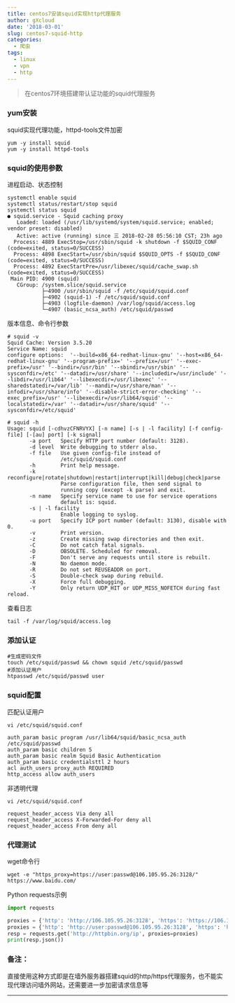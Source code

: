 ```yaml
---
title: centos7安装squid实现http代理服务
author: gXcloud
date: '2018-03-01'
slug: centos7-squid-http
categories:
  - 爬虫
tags:
  - linux
  - vpn
  - http
---
```



> 在centos7环境搭建带认证功能的squid代理服务



### yum安装

squid实现代理功能，httpd-tools文件加密

```
yum -y install squid
yum -y install httpd-tools
```

### squid的使用参数

进程启动、状态控制

```Shell
systemctl enable squid
systemctl status/restart/stop squid
systemctl status squid
● squid.service - Squid caching proxy
   Loaded: loaded (/usr/lib/systemd/system/squid.service; enabled; vendor preset: disabled)
   Active: active (running) since 三 2018-02-28 05:56:10 CST; 23h ago
  Process: 4889 ExecStop=/usr/sbin/squid -k shutdown -f $SQUID_CONF (code=exited, status=0/SUCCESS)
  Process: 4898 ExecStart=/usr/sbin/squid $SQUID_OPTS -f $SQUID_CONF (code=exited, status=0/SUCCESS)
  Process: 4892 ExecStartPre=/usr/libexec/squid/cache_swap.sh (code=exited, status=0/SUCCESS)
 Main PID: 4900 (squid)
   CGroup: /system.slice/squid.service
           ├─4900 /usr/sbin/squid -f /etc/squid/squid.conf
           ├─4902 (squid-1) -f /etc/squid/squid.conf
           ├─4903 (logfile-daemon) /var/log/squid/access.log
           └─4907 (basic_ncsa_auth) /etc/squid/passwd
```

版本信息、命令行参数

```Shell
# squid -v
Squid Cache: Version 3.5.20
Service Name: squid
configure options:  '--build=x86_64-redhat-linux-gnu' '--host=x86_64-redhat-linux-gnu' '--program-prefix=' '--prefix=/usr' '--exec-prefix=/usr' '--bindir=/usr/bin' '--sbindir=/usr/sbin' '--sysconfdir=/etc' '--datadir=/usr/share' '--includedir=/usr/include' '--libdir=/usr/lib64' '--libexecdir=/usr/libexec' '--sharedstatedir=/var/lib' '--mandir=/usr/share/man' '--infodir=/usr/share/info' '--disable-strict-error-checking' '--exec_prefix=/usr' '--libexecdir=/usr/lib64/squid' '--localstatedir=/var' '--datadir=/usr/share/squid' '--sysconfdir=/etc/squid'

# squid -h
Usage: squid [-cdhvzCFNRVYX] [-n name] [-s | -l facility] [-f config-file] [-[au] port] [-k signal]
       -a port   Specify HTTP port number (default: 3128).
       -d level  Write debugging to stderr also.
       -f file   Use given config-file instead of
                 /etc/squid/squid.conf
       -h        Print help message.
       -k reconfigure|rotate|shutdown|restart|interrupt|kill|debug|check|parse
                 Parse configuration file, then send signal to
                 running copy (except -k parse) and exit.
       -n name   Specify service name to use for service operations
                 default is: squid.
       -s | -l facility
                 Enable logging to syslog.
       -u port   Specify ICP port number (default: 3130), disable with 0.
       -v        Print version.
       -z        Create missing swap directories and then exit.
       -C        Do not catch fatal signals.
       -D        OBSOLETE. Scheduled for removal.
       -F        Don't serve any requests until store is rebuilt.
       -N        No daemon mode.
       -R        Do not set REUSEADDR on port.
       -S        Double-check swap during rebuild.
       -X        Force full debugging.
       -Y        Only return UDP_HIT or UDP_MISS_NOFETCH during fast reload.
```

查看日志

```Shell
tail -f /var/log/squid/access.log
```

### 添加认证

```
#生成密码文件
touch /etc/squid/passwd && chown squid /etc/squid/passwd
#添加认证用户
htpasswd /etc/squid/passwd user
```

### squid配置

匹配认证用户

```Shell
vi /etc/squid/squid.conf

auth_param basic program /usr/lib64/squid/basic_ncsa_auth /etc/squid/passwd
auth_param basic children 5
auth_param basic realm Squid Basic Authentication
auth_param basic credentialsttl 2 hours
acl auth_users proxy_auth REQUIRED
http_access allow auth_users
```

非透明代理

```shell
vi /etc/squid/squid.conf

request_header_access Via deny all
request_header_access X-Forwarded-For deny all
request_header_access From deny all
```

### 代理测试

wget命令行

```Shell
wget -e "https_proxy=https://user:passwd@106.105.95.26:3128/" https://www.baidu.com/
```

Python requests示例

```python
import requests

proxies = {'http': 'http://106.105.95.26:3128', 'https': 'https://106.105.95.26:3128'}
proxies = {'http': 'http://user:passwd@106.105.95.26:3128', 'https': 'https://user:passwd@106.105.95.26:3128'}
resp = requests.get('http://httpbin.org/ip', proxies=proxies)
print(resp.json())
```



### 备注：

直接使用这种方式即是在墙外服务器搭建squid的http/https代理服务，也不能实现代理访问墙外网站，还需要进一步加密请求信息等



------

[^1]: [how-to-install-and-configure-squid-proxy-on-centos-7](https://hostpresto.com/community/tutorials/how-to-install-and-configure-squid-proxy-on-centos-7/)
[^2]: [SQUID正向代理实现翻墙访问FACEBOOK/GOOGLE](https://putty.biz/181)
[^3]: [使用squid为爬虫添加二级代理](https://rookiefly.cn/detail/192)
[^4]: [搭建需要身份认证的 Squid 代理](https://maoxian.de/2016/06/1415.html)

